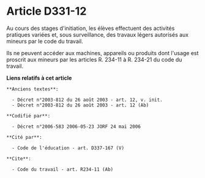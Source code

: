 # Article D331-12

Au cours des stages d'initiation, les élèves effectuent des activités pratiques variées et, sous surveillance, des travaux
légers autorisés aux mineurs par le code du travail. 

Ils ne peuvent accéder aux machines, appareils ou produits dont l'usage est proscrit aux mineurs par les articles R. 234-11 à
R. 234-21 du code du travail.

**Liens relatifs à cet article**

	**Anciens textes**:

	  - Décret n°2003-812 du 26 août 2003 - art. 12, v. init.
	  - Décret n°2003-812 du 26 août 2003 - art. 12 (Ab)

	**Codifié par**:

	  - Décret n°2006-583 2006-05-23 JORF 24 mai 2006

	**Cité par**:

	  - Code de l'éducation - art. D337-167 (V)

	**Cite**:

	  - Code du travail - art. R234-11 (Ab)

